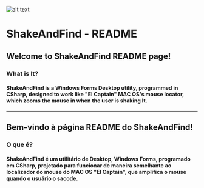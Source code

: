 ![alt text](https://github.com/Gustavo-Kuze/ShakeAndFind/blob/master/git_resources/imgs/ShakeAndFind_Ico.png "ShakeAndFind Icon")
# ShakeAndFind - README

## Welcome to ShakeAndFind README page!

### What is It?
#### **ShakeAndFind** is a Windows Forms Desktop utility, programmed in CSharp, designed to work like "El Captain" MAC OS's mouse locator, which zooms the mouse in when the user is shaking It.
_____

## Bem-vindo à página README do ShakeAndFind!

### O que é?
#### **ShakeAndFind** é um utilitário de Desktop, Windows Forms, programado em CSharp, projetado para funcionar de maneira semelhante ao localizador do mouse do MAC OS "El Captain", que amplifica o mouse quando o usuário o sacode.



